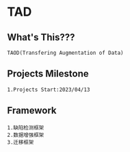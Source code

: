 # TAD

## What's This???
    TAOD(Transfering Augmentation of Data)

## Projects Milestone
    1.Projects Start:2023/04/13
 
## Framework
    1.缺陷检测框架
    2.数据增强框架
    3.迁移框架
